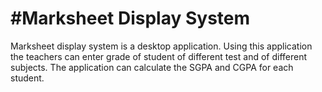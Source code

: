 #Marksheet Display System
=========================
Marksheet display system is a desktop application. 
Using this application the teachers can enter grade of student of different test and of different subjects.
The application can calculate the SGPA and CGPA for each student.
